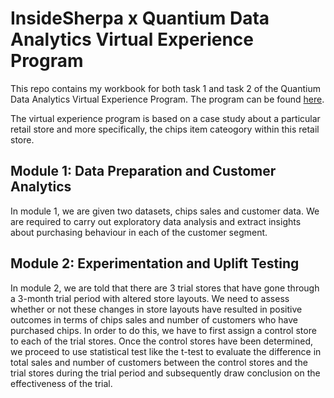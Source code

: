 # InsideSherpa x Quantium Data Analytics Virtual Experience Program

This repo contains my workbook for both task 1 and task 2 of the Quantium Data Analytics Virtual Experience Program. The program can be found [here](https://www.insidesherpa.com/virtual-internships/prototype/NkaC7knWtjSbi6aYv/Data-Analytics).

The virtual experience program is based on a case study about a particular retail store and more specifically, the chips item cateogory within this retail store.

## Module 1: Data Preparation and Customer Analytics
In module 1, we are given two datasets, chips sales and customer data. We are required to carry out exploratory data analysis and extract insights about purchasing behaviour 
in each of the customer segment.

## Module 2: Experimentation and Uplift Testing
In module 2, we are told that there are 3 trial stores that have gone through a 3-month trial period with altered store layouts. We need to assess whether or not these changes
in store layouts have resulted in positive outcomes in terms of chips sales and number of customers who have purchased chips. In order to do this, we have to first assign a
control store to each of the trial stores. Once the control stores have been determined, we proceed to use statistical test like the t-test to evaluate the difference in total 
sales and number of customers between the control stores and the trial stores during the trial period and subsequently draw conclusion on the effectiveness of the trial.
